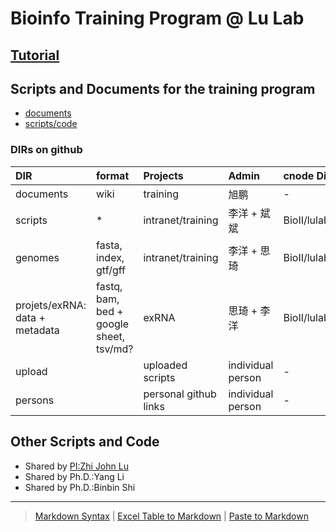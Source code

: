 # Bioinfo Training Program @ Lu Lab

## [Tutorial](https://www.gitbook.com/book/lulab/bioinfo-training)

## Scripts and Documents for the training program

* [documents](https://github.com/lulab/training/wiki)
* [scripts/code](https://github.com/lulab/training)


### DIRs on github

| DIR | format | Projects | Admin | cnode Dir |
| :--- | :--- | :--- | :--- | :-- |
| documents | wiki | training | 旭鹏 | - |
| scripts | * |intranet/training | 李洋 + 斌斌 | BioII/lulab_b/shared/scripts/ |
| genomes | fasta, index, gtf/gff | intranet/training | 李洋 + 思琦 | BioII/lulab_b/shared/genomes/ |
| projets/exRNA: data + metadata| fastq, bam, bed + google sheet, tsv/md? | exRNA | 思琦 + 李洋 | BioII/lulab_b/shared/projects/exRNA/ |
| upload | | uploaded scripts | individual person | - |
| persons | | personal github links | individual person | - |


## Other Scripts and Code

* Shared by [PI:Zhi John Lu](https://urluzhi.github.io/scripts)
* Shared by Ph.D.:Yang Li
* Shared by Ph.D.:Binbin Shi

---

> [Markdown Syntax](https://github.com/adam-p/markdown-here/wiki/Markdown-Cheatsheet)
> | [Excel Table to Markdown](https://www.tablesgenerator.com/markdown_tables)
> | [Paste to Markdown](https://euangoddard.github.io/clipboard2markdown/)
